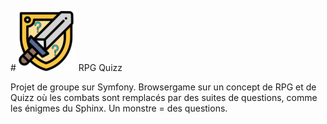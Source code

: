 #![Logo temporaire du jeu](public/assets/img/rpgquizz.png) RPG Quizz 


Projet de groupe sur Symfony.
Browsergame sur un concept de RPG et de Quizz où les combats sont remplacés par des suites de questions, comme les énigmes du Sphinx.
Un monstre = des questions.

